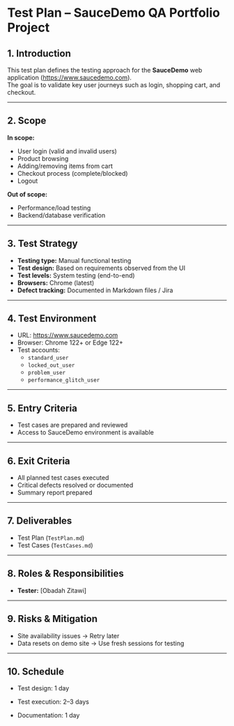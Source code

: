 # Test Plan – SauceDemo QA Portfolio Project

## 1. Introduction
This test plan defines the testing approach for the **SauceDemo** web application (https://www.saucedemo.com).  
The goal is to validate key user journeys such as login, shopping cart, and checkout.

---

## 2. Scope
**In scope:**
- User login (valid and invalid users)
- Product browsing
- Adding/removing items from cart
- Checkout process (complete/blocked)
- Logout

**Out of scope:**
- Performance/load testing
- Backend/database verification


---

## 3. Test Strategy
- **Testing type:** Manual functional testing  
- **Test design:** Based on requirements observed from the UI  
- **Test levels:** System testing (end-to-end)  
- **Browsers:** Chrome (latest) 
- **Defect tracking:** Documented in Markdown files / Jira

---

## 4. Test Environment
- URL: https://www.saucedemo.com
- Browser: Chrome 122+ or Edge 122+
- Test accounts: 
  - `standard_user`
  - `locked_out_user`
  - `problem_user`
  - `performance_glitch_user`

---

## 5. Entry Criteria
- Test cases are prepared and reviewed  
- Access to SauceDemo environment is available  

---

## 6. Exit Criteria
- All planned test cases executed  
- Critical defects resolved or documented  
- Summary report prepared  

---

## 7. Deliverables
- Test Plan (`TestPlan.md`)  
- Test Cases (`TestCases.md`)  

---

## 8. Roles & Responsibilities
- **Tester:** [Obadah Zitawi] 

---

## 9. Risks & Mitigation
- Site availability issues → Retry later  
- Data resets on demo site → Use fresh sessions for testing  

---

## 10. Schedule
- Test design: 1 day  
- Test execution: 2–3 days  

- Documentation: 1 day


